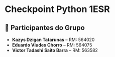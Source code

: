 # Checkpoint Python 1ESR

## 👥 Participantes do Grupo

- **Kazys Dzigan Tatarunas** – RM: 564020  
- **Eduardo Viudes Chorro** – RM: 564075   
- **Victor Tadashi Saito Barra** – RM: 563582